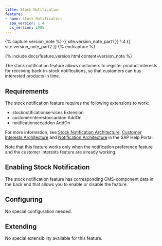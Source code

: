 ```yaml
---
title: Stock Notification
feature:
- name: Stock Notification
  spa_version: 1.4
  cx_version: 1905
---
```


{% capture version_note %}
{{ site.version_note_part1 }} 1.4 {{ site.version_note_part2 }}
{% endcapture %}

{% include docs/feature_version.html content=version_note %}

The stock notification feature allows customers to register product interests for receiving back-in-stock notifications, so that customers can buy interested products in time.

## Requirements

The stock notification feature requires the following extensions to work:

- stocknotificationservices Extension
- customerinterestoccaddon AddOn
- notificationoccaddon AddOn

For more information, see [Stock Notification Architecture](https://help.sap.com/viewer/4c33bf189ab9409e84e589295c36d96e/latest/en-US/7afe618e1ff4437ea6a7a0c6e0c8f32b.html), [Customer Interests Architecture](https://help.sap.com/viewer/4c33bf189ab9409e84e589295c36d96e/latest/en-US/f096456e586c44a29bd833a88536855a.html) and [Notification Architecture](https://help.sap.com/viewer/4c33bf189ab9409e84e589295c36d96e/latest/en-US/b090364cfbe94c6da1b69af62f585d79.html) in the SAP Help Portal.

Note that this feature works only when the notification preference feature and the customer interests feature are already working.

## Enabling Stock Notification

The stock notification feature has corresponding CMS-component data in the back end that allows you to enable or disable the feature.

## Configuring

No special configuration needed.

## Extending

No special extensibility available for this feature.

